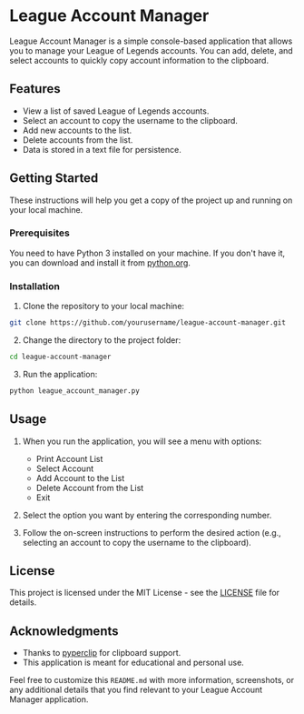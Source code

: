 # League Account Manager

League Account Manager is a simple console-based application that allows you to manage your League of Legends accounts. You can add, delete, and select accounts to quickly copy account information to the clipboard.

## Features

- View a list of saved League of Legends accounts.
- Select an account to copy the username to the clipboard.
- Add new accounts to the list.
- Delete accounts from the list.
- Data is stored in a text file for persistence.

## Getting Started

These instructions will help you get a copy of the project up and running on your local machine.

### Prerequisites

You need to have Python 3 installed on your machine. If you don't have it, you can download and install it from [python.org](https://www.python.org/downloads/).

### Installation

1. Clone the repository to your local machine:

```bash
git clone https://github.com/yourusername/league-account-manager.git
```

2. Change the directory to the project folder:

```bash
cd league-account-manager
```

3. Run the application:

```bash
python league_account_manager.py
```

## Usage

1. When you run the application, you will see a menu with options:
    - Print Account List
    - Select Account
    - Add Account to the List
    - Delete Account from the List
    - Exit

2. Select the option you want by entering the corresponding number.

3. Follow the on-screen instructions to perform the desired action (e.g., selecting an account to copy the username to the clipboard).

## License

This project is licensed under the MIT License - see the [LICENSE](LICENSE) file for details.

## Acknowledgments

- Thanks to [pyperclip](https://pypi.org/project/pyperclip/) for clipboard support.
- This application is meant for educational and personal use.

Feel free to customize this `README.md` with more information, screenshots, or any additional details that you find relevant to your League Account Manager application.

